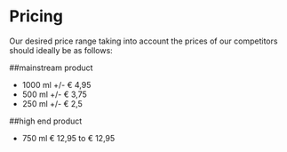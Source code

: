 # Pricing

Our desired price range taking into account the prices of our competitors should ideally be as follows:

##mainstream product
* 1000 ml +/- € 4,95
* 500 ml +/- € 3,75
* 250 ml +/- € 2,5

##high end product
* 750 ml € 12,95 to € 12,95







